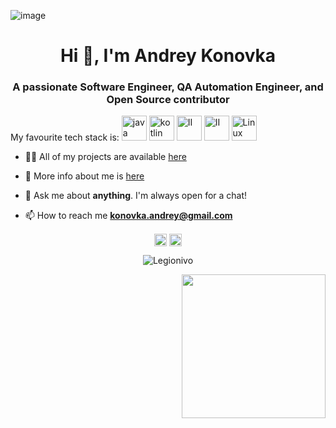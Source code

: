 ![image](https://github.com/wanderindev/wanderindev/blob/master/assets/about-cover.png)

<h1 align="center">Hi 👋, I'm Andrey Konovka </h1>
<h3 align="center">A passionate Software Engineer, QA Automation Engineer, and Open Source contributor </h3>


My favourite tech stack is:
  <img src="https://img.icons8.com/color/48/000000/java-coffee-cup-logo.png" alt="java" width="40" height="40"/>
  <img src="https://img.icons8.com/color/48/000000/kotlin.png" alt="kotlin" width="40" height="40"/>
  <img src="https://img.icons8.com/color/48/000000/intellij-idea.png" alt="II" width="40" height="40"/>
  <img src="https://img.icons8.com/color/48/000000/docker.png" alt="II" width="40" height="40"/>
  <img src="https://img.icons8.com/color/48/000000/linux.png" alt="Linux" width="40" height="40"/></p> 

- 👨‍💻 All of my projects are available  [here](https://github.com/Legionivo?tab=repositories)
- 👨 More info about me is [here](https://legionivo.github.io/about/)

- 💬 Ask me about **anything**. I'm always open for a chat!

- 📫 How to reach me **konovka.andrey@gmail.com**


<p align="center">
<a href="https://legionivo.github.io/" target="blank"><img align="center" src="https://img.icons8.com/color/48/000000/internet.png" alt="https://legionivo.github.io/" height="20" width="20" /></a>
<a href="https://www.linkedin.com/in/andrey-konovka/" target="blank"><img align="center" src="https://cdn.jsdelivr.net/npm/simple-icons@3.0.1/icons/linkedin.svg" alt="https://www.linkedin.com/in/andrey-konovka/" height="20" width="20" /></a> 
</p>

<p align="center">
<img src="https://komarev.com/ghpvc/?username=Legionivo" alt="Legionivo" />
<p>
<p align="center"> 
  <img  align="right" src="https://github.com/tomkaX/tomkaX/blob/master/gifs/3aM.gif" width="230">
 </p>


